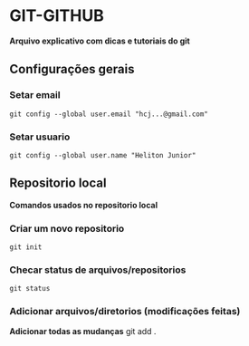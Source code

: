 # GIT-GITHUB
**Arquivo explicativo com dicas e tutoriais do git**

## Configurações gerais

### Setar email
    git config --global user.email "hcj...@gmail.com"

### Setar usuario
    git config --global user.name "Heliton Junior"


## Repositorio local
**Comandos usados no repositorio local**

### Criar um novo repositorio
    git init

### Checar status de arquivos/repositorios
    git status

### Adicionar arquivos/diretorios (modificações feitas)
**Adicionar todas as mudanças**
    git add .

